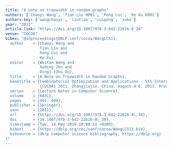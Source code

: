 ```yaml
---
title: "A note on treewidth in random graphs"
authors: ['Chaoyi Wang', 'Tian Liu 0001', 'Peng Cui', 'Ke Xu 0001']
authors-key: ['wangchaoyi', 'liutian', 'cuipeng', 'xuke']
year: "2011"
article-link: "https://doi.org/10.1007/978-3-642-22616-8_38"
venue: "COCOA"
bibex: "@inproceedings{DBLP:conf/cocoa/WangLCX11,
  author    = {Chaoyi Wang and
               Tian Liu and
               Peng Cui and
               Ke Xu},
  editor    = {Weifan Wang and
               Xuding Zhu and
               Ding{-}Zhu Du},
  title     = {A Note on Treewidth in Random Graphs},
  booktitle = {Combinatorial Optimization and Applications - 5th International Conference,
               {COCOA} 2011, Zhangjiajie, China, August 4-6, 2011. Proceedings},
  series    = {Lecture Notes in Computer Science},
  volume    = {6831},
  pages     = {491--499},
  publisher = {Springer},
  year      = {2011},
  url       = {https://doi.org/10.1007/978-3-642-22616-8\_38},
  doi       = {10.1007/978-3-642-22616-8\_38},
  timestamp = {Tue, 14 May 2019 10:00:53 +0200},
  biburl    = {https://dblp.org/rec/conf/cocoa/WangLCX11.bib},
  bibsource = {dblp computer science bibliography, https://dblp.org}
}"
---
```


